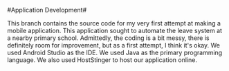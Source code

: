 #Application Development#

This branch contains the source code for my very first attempt at making a mobile application. This application sought to automate the leave system at a nearby primary school. Admittedly, the coding is a bit messy, there is definitely room for improvement, but as a first attempt, I think it's okay. We used Android Studio as the IDE. We used Java as the primary programming language. We also used HostStinger to host our application online.
